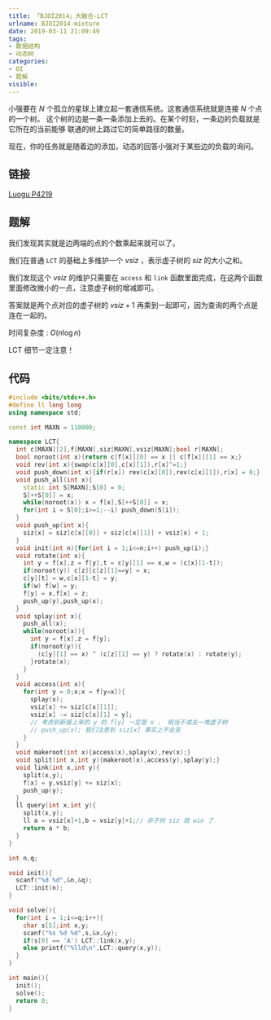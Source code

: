 ```yaml
---
title: 「BJOI2014」大融合-LCT
urlname: BJOI2014-mixture
date: 2019-03-11 21:09:49
tags:
- 数据结构
- 动态树
categories:
- OI
- 题解
visible:
---
```


小强要在 $N$ 个孤立的星球上建立起一套通信系统。这套通信系统就是连接 $N$ 个点的一个树。 这个树的边是一条一条添加上去的。在某个时刻，一条边的负载就是它所在的当前能够 联通的树上路过它的简单路径的数量。

现在，你的任务就是随着边的添加，动态的回答小强对于某些边的负载的询问。

## 链接

[Luogu P4219](https://www.luogu.org/problemnew/show/P4219)

## 题解

我们发现其实就是边两端的点的个数乘起来就可以了。

我们在普通 `LCT` 的基础上多维护一个 $vsiz$ ，表示虚子树的 $siz$ 的大小之和。

我们发现这个 $vsiz$ 的维护只需要在 `access` 和 `link` 函数里面完成，在这两个函数里面修改微小的一点，注意虚子树的增减即可。

答案就是两个点对应的虚子树的 $vsiz + 1$ 再乘到一起即可，因为查询的两个点是连在一起的。

时间复杂度 : $O(n \log n)$

LCT 细节一定注意！

## 代码

```cpp
#include <bits/stdc++.h>
#define ll long long
using namespace std;

const int MAXN = 110000;

namespace LCT{
  int c[MAXN][2],f[MAXN],siz[MAXN],vsiz[MAXN];bool r[MAXN];
  bool noroot(int x){return c[f[x]][0] == x || c[f[x]][1] == x;}
  void rev(int x){swap(c[x][0],c[x][1]),r[x]^=1;}
  void push_down(int x){if(r[x]) rev(c[x][0]),rev(c[x][1]),r[x] = 0;}
  void push_all(int x){
    static int S[MAXN];S[0] = 0;
    S[++S[0]] = x;
    while(noroot(x)) x = f[x],S[++S[0]] = x;
    for(int i = S[0];i>=1;--i) push_down(S[i]);
  }
  void push_up(int x){
    siz[x] = siz[c[x][0]] + siz[c[x][1]] + vsiz[x] + 1;
  }
  void init(int n){for(int i = 1;i<=n;i++) push_up(i);}
  void rotate(int x){
    int y = f[x],z = f[y],t = c[y][1] == x,w = (c[x][1-t]);
    if(noroot(y)) c[z][c[z][1]==y] = x;
    c[y][t] = w,c[x][1-t] = y;
    if(w) f[w] = y;
    f[y] = x,f[x] = z;
    push_up(y),push_up(x);
  }
  void splay(int x){
    push_all(x);
    while(noroot(x)){
      int y = f[x],z = f[y];
      if(noroot(y)){
        (c[y][1] == x) ^ (c[z][1] == y) ? rotate(x) : rotate(y);
      }rotate(x);
    }
  }
  void access(int x){
    for(int y = 0;x;x = f[y=x]){
      splay(x);
      vsiz[x] += siz[c[x][1]];
      vsiz[x] -= siz[c[x][1] = y];
      // 考虑到新接上来的 y 的 f[y] 一定是 x ， 相当于减去一堆虚子树
      // push_up(x); 我们注意到 siz[x] 事实上不会变
    }
  }
  void makeroot(int x){access(x),splay(x),rev(x);}
  void split(int x,int y){makeroot(x),access(y),splay(y);}
  void link(int x,int y){
    split(x,y);
    f[x] = y,vsiz[y] += siz[x];
    push_up(y);
  }
  ll query(int x,int y){
    split(x,y);
    ll a = vsiz[x]+1,b = vsiz[y]+1;// 非子树 siz 就 win 了
    return a * b;
  }
}

int n,q;

void init(){
  scanf("%d %d",&n,&q);
  LCT::init(n);
}

void solve(){
  for(int i = 1;i<=q;i++){
    char s[5];int x,y;
    scanf("%s %d %d",s,&x,&y);
    if(s[0] == 'A') LCT::link(x,y);
    else printf("%lld\n",LCT::query(x,y));
  }
}

int main(){
  init();
  solve();
  return 0;
}
```